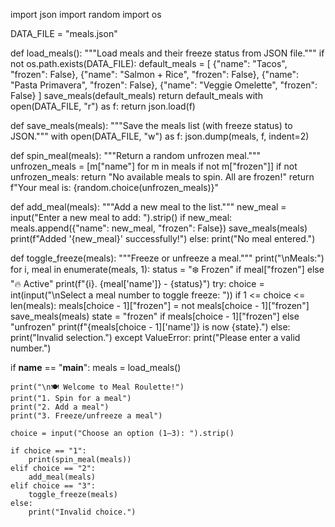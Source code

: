 import json
import random
import os

DATA_FILE = "meals.json"

def load_meals():
    """Load meals and their freeze status from JSON file."""
    if not os.path.exists(DATA_FILE):
        default_meals = [
            {"name": "Tacos", "frozen": False},
            {"name": "Salmon + Rice", "frozen": False},
            {"name": "Pasta Primavera", "frozen": False},
            {"name": "Veggie Omelette", "frozen": False}
        ]
        save_meals(default_meals)
        return default_meals
    with open(DATA_FILE, "r") as f:
        return json.load(f)

def save_meals(meals):
    """Save the meals list (with freeze status) to JSON."""
    with open(DATA_FILE, "w") as f:
        json.dump(meals, f, indent=2)

def spin_meal(meals):
    """Return a random unfrozen meal."""
    unfrozen_meals = [m["name"] for m in meals if not m["frozen"]]
    if not unfrozen_meals:
        return "No available meals to spin. All are frozen!"
    return f"Your meal is: {random.choice(unfrozen_meals)}"

def add_meal(meals):
    """Add a new meal to the list."""
    new_meal = input("Enter a new meal to add: ").strip()
    if new_meal:
        meals.append({"name": new_meal, "frozen": False})
        save_meals(meals)
        print(f"Added '{new_meal}' successfully!")
    else:
        print("No meal entered.")

def toggle_freeze(meals):
    """Freeze or unfreeze a meal."""
    print("\nMeals:")
    for i, meal in enumerate(meals, 1):
        status = "❄️ Frozen" if meal["frozen"] else "🔥 Active"
        print(f"{i}. {meal['name']} - {status}")
    try:
        choice = int(input("\nSelect a meal number to toggle freeze: "))
        if 1 <= choice <= len(meals):
            meals[choice - 1]["frozen"] = not meals[choice - 1]["frozen"]
            save_meals(meals)
            state = "frozen" if meals[choice - 1]["frozen"] else "unfrozen"
            print(f"{meals[choice - 1]['name']} is now {state}.")
        else:
            print("Invalid selection.")
    except ValueError:
        print("Please enter a valid number.")

if __name__ == "__main__":
    meals = load_meals()

    print("\n🍽️ Welcome to Meal Roulette!")
    print("1. Spin for a meal")
    print("2. Add a meal")
    print("3. Freeze/unfreeze a meal")

    choice = input("Choose an option (1–3): ").strip()

    if choice == "1":
        print(spin_meal(meals))
    elif choice == "2":
        add_meal(meals)
    elif choice == "3":
        toggle_freeze(meals)
    else:
        print("Invalid choice.")

